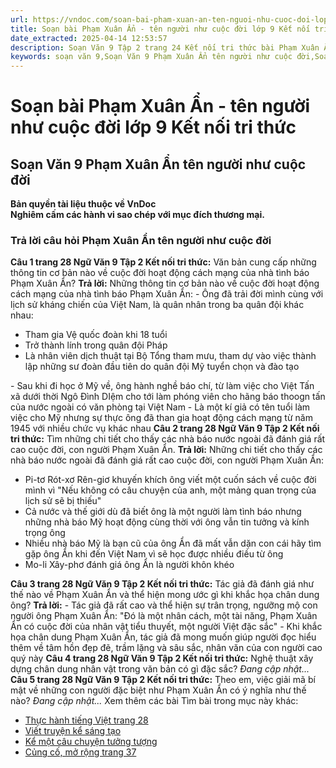 ```yaml
---
url: https://vndoc.com/soan-bai-pham-xuan-an-ten-nguoi-nhu-cuoc-doi-lop-9-ket-noi-tri-thuc-322442
title: Soạn bài Phạm Xuân Ẩn - tên người như cuộc đời lớp 9 Kết nối tri thức - VnDoc.com
date_extracted: 2025-04-14 12:53:57
description: Soạn Văn 9 Tập 2 trang 24 Kết nối tri thức bài Phạm Xuân Ẩn – tên người như cuộc đời gồm phần trả lời chi tiết, đầy đủ, bám sát các câu hỏi, yêu cầu trong SGK (chỉ có trên VnDoc). Mời các bạn tham khảo.
keywords: soạn văn 9,Soạn Văn 9 Phạm Xuân Ẩn tên người như cuộc đời,Soạn văn 9 Tập 2 trang 24 Kết nối tri thức,Soạn bài Phạm Xuân Ẩn tên người như cuộc đời Chi tiết,Phạm Xuân Ẩn tên người như cuộc đời lớp 9 Kết nối tri thức,Phạm Xuân Ẩn tên người như cuộc đời trang 24,Soạn bài Phạm Xuân Ẩn tên người như cuộc đời lớp 9 Kết nối tri thức,Soạn văn 9 Phạm Xuân Ẩn tên người như cuộc đời Kết nối tri thức,văn 9,ngữ văn 9,soạn văn 9 kết nối tri thức,soạn văn 9 tập 2,giải văn 9,soạn ngữ văn 9,giải ngữ văn 9
---
```


# Soạn bài Phạm Xuân Ẩn - tên người như cuộc đời lớp 9 Kết nối tri thức
## **Soạn Văn 9 Phạm Xuân Ẩn tên người như cuộc đời**
**Bản quyền tài liệu thuộc về VnDoc**  
**Nghiêm cấm các hành vi sao chép với mục đích thương mại.**
### Trả lời câu hỏi Phạm Xuân Ẩn tên người như cuộc đời
**Câu 1 trang 28 Ngữ Văn 9 Tập 2 Kết nối tri thức:** Văn bản cung cấp những thông tin cơ bản nào về cuộc đời hoạt động cách mạng của nhà tình báo Phạm Xuân Ẩn?
**Trả lời:**
Những thông tin cơ bản nào về cuộc đời hoạt động cách mạng của nhà tình báo Phạm Xuân Ẩn:
\- Ông đã trải đời mình cùng với lịch sử kháng chiến của Việt Nam, là quân nhân trong ba quân đội khác nhau:
  * Tham gia Vệ quốc đoàn khi 18 tuổi
  * Trở thành lính trong quân đội Pháp
  * Là nhân viên dịch thuật tại Bộ Tổng tham mưu, tham dự vào việc thành lập những sư đoàn đầu tiên do quân đội Mỹ tuyển chọn và đào tạo

\- Sau khi đi học ở Mỹ về, ông hành nghề báo chí, từ làm việc cho Việt Tấn xã dưới thời Ngô Đình DIệm cho tới làm phóng viên cho hãng báo thoogn tấn của nước ngoài có văn phòng tại Việt Nam
\- Là một kí giả có tên tuổi làm việc cho Mỹ nhưng sự thực ông đã than gia hoạt động cách mạng từ năm 1945 với nhiều chức vụ khác nhau
**Câu 2 trang 28 Ngữ Văn 9 Tập 2 Kết nối tri thức:** Tìm những chi tiết cho thấy các nhà báo nước ngoài đã đánh giá rất cao cuộc đời, con người Phạm Xuân Ẩn.
**Trả lời:**
Những chi tiết cho thấy các nhà báo nước ngoài đã đánh giá rất cao cuộc đời, con người Phạm Xuân Ẩn:
  * Pi-tơ Rót-xơ Rên-giơ khuyến khích ông viết một cuốn sách về cuộc đời mình vì "Nếu không có câu chuyện của anh, một mảng quan trọng của lịch sử sẽ bị thiếu"
  * Cả nước và thế giới dù đã biết ông là một người làm tình báo nhưng những nhà báo Mỹ hoạt động cùng thời với ông vẫn tin tưởng và kính trọng ông
  * Nhiều nhà báo Mỹ là bạn cũ của ông Ẩn đã mất vẫn dặn con cái hãy tìm gặp ông Ẩn khi đến Việt Nam vì sẽ học được nhiều điều từ ông
  * Mo-li Xây-phơ đánh giá ông Ẩn là người khôn khéo

**Câu 3 trang 28 Ngữ Văn 9 Tập 2 Kết nối tri thức:** Tác giả đã đánh giá như thế nào về Phạm Xuân Ẩn và thể hiện mong ước gì khi khắc họa chân dung ông?
**Trả lời:**
\- Tác giả đã rất cao và thể hiện sự trân trọng, ngưỡng mộ con người ông Phạm Xuân Ẩn: "Đó là một nhân cách, một tài năng, Phạm Xuân Ẩn có cuộc đời của nhân vật tiểu thuyết, một người Việt đặc sắc"
\- Khi khắc họa chân dung Phạm Xuân Ẩn, tác giả đã mong muốn giúp người đọc hiểu thêm về tâm hồn đẹp đẽ, trầm lặng và sâu sắc, nhân văn của con người cao quý này
**Câu 4 trang 28 Ngữ Văn 9 Tập 2 Kết nối tri thức:** Nghệ thuật xây dựng chân dung nhân vật trong văn bản có gì đặc sắc?
_Đang cập nhật..._
**Câu 5 trang 28 Ngữ Văn 9 Tập 2 Kết nối tri thức:** Theo em, việc giải mã bí mật về những con người đặc biệt như Phạm Xuân Ẩn có ý nghĩa như thế nào?
_Đang cập nhật..._
Xem thêm các bài Tìm bài trong mục này khác:
  * [Thực hành tiếng Việt trang 28](</soan-bai-thuc-hanh-tieng-viet-trang-28-lop-9-tap-2-ket-noi-tri-thuc-322447>)
  * [Viết truyện kể sáng tạo](</soan-bai-viet-truyen-ke-sang-tao-lop-9-ket-noi-tri-thuc-322450>)
  * [Kể một câu chuyện tưởng tượng ](</soan-bai-ke-mot-cau-chuyen-tuong-tuong-lop-9-ket-noi-tri-thuc-322456>)
  * [Củng cố, mở rộng trang 37](</soan-bai-cung-co-mo-rong-trang-37-lop-9-tap-2-ket-noi-tri-thuc-322467>)

